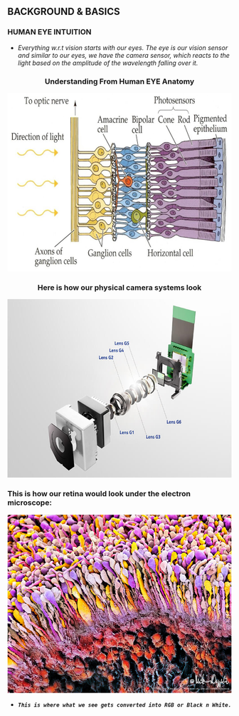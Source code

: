 ## BACKGROUND & BASICS
  
### HUMAN EYE INTUITION

- *Everything w.r.t vision starts with our eyes. The eye is our vision sensor and similar to our eyes, we have the camera sensor, which reacts to the light based on the amplitude of the wavelength falling over it.*

<h3 align="center"> Understanding From Human EYE Anatomy </h3>

<p align = 'center'>
            <img src = Images/Anatomy_of_Eye.jpeg width="700" height="400"/>
</p>

<h3 align="center"> Here is how our physical camera systems look  </h3>
 
 <p align = 'center'>
            <img src = Images/Anatomy_of_Camera.jpeg width="700" height="400"/>
</p>

### This is how our retina would look under the electron microscope:

 <p align = 'center'>
            <img src = Images/View_Conversion_EYE.jpeg width="700" height="400"/>
</p>

- ***`This is where what we see gets converted into RGB or Black n White.`***
